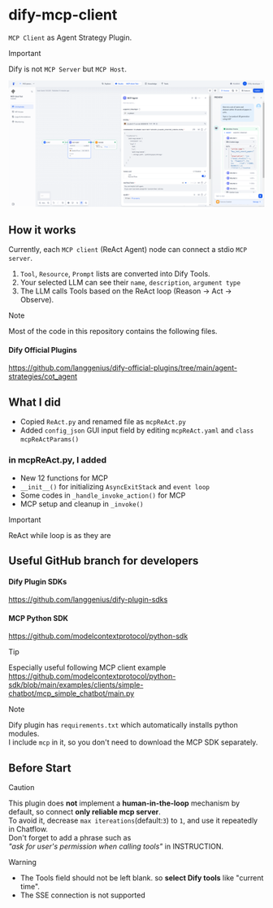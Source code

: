 # dify-mcp-client
`MCP Client` as Agent Strategy Plugin.
> [!IMPORTANT]
> Dify is not `MCP Server` but `MCP Host`. 

![showcase](./_assets/arxiv_mcp_server_test.png)

## How it works
Currently, each `MCP client` (ReAct Agent) node can connect a stdio `MCP server`.
1.  `Tool`, `Resource`, `Prompt` lists are converted into Dify Tools.
2.   Your selected LLM can see their `name`, `description`, `argument type`
3.   The LLM calls Tools based on the ReAct loop (Reason → Act → Observe).

> [!NOTE]
> Most of the code in this repository contains the following files.
> #### Dify Official Plugins
> https://github.com/langgenius/dify-official-plugins/tree/main/agent-strategies/cot_agent

## What I did
- Copied `ReAct.py` and renamed file as `mcpReAct.py`
- Added `config_json` GUI input field by editing `mcpReAct.yaml` and `class mcpReActParams()` 

### in mcpReAct.py, I added
- New 12 functions for MCP 
- `__init__()` for initializing `AsyncExitStack` and `event loop`
- Some codes in `_handle_invoke_action()` for MCP 
- MCP setup and cleanup in `_invoke()`
> [!IMPORTANT]
> ReAct while loop is as they are


## Useful GitHub branch for developers

#### Dify Plugin SDKs
https://github.com/langgenius/dify-plugin-sdks

#### MCP Python SDK
https://github.com/modelcontextprotocol/python-sdk
<br>

> [!TIP]
> Especially useful following MCP client example<br>
> https://github.com/modelcontextprotocol/python-sdk/blob/main/examples/clients/simple-chatbot/mcp_simple_chatbot/main.py<br>

> [!NOTE]
> Dify plugin has `requirements.txt` which automatically installs python modules.<br>
> I include `mcp` in it, so you don't need to download the MCP SDK separately.

## Before Start
> [!CAUTION]
> This plugin does **not** implement a **human-in-the-loop** mechanism by default, so connect **only reliable mcp server**.<br>
> To avoid it, decrease `max itereations`(default:`3`) to `1`, and use it repeatedly in Chatflow.<br>
> Don't forget to add a phrase such as <br>
> *"ask for user's permission when calling tools"* in INSTRUCTION.

> [!WARNING]
> - The Tools field should not be left blank. so **select Dify tools** like "current time".
> - The SSE connection is not supported
